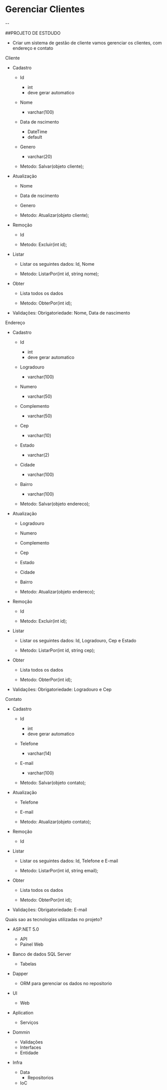 # Gerenciar Clientes
--

##PROJETO DE ESTDUDO

- Criar um sistema de gestão de cliente
	vamos gerenciar os clientes, com endereço e contato
	
Cliente
- Cadastro
	- Id
		- int
		- deve gerar automatico
	- Nome
		- varchar(100)
	- Data de nscimento
		- DateTime
		- default 
	- Genero
		- varchar(20)
		
	- Metodo: Salvar(objeto cliente);
- Atualização
	- Nome
	- Data de nscimento
	- Genero
		
	- Metodo: Atualizar(objeto cliente);
- Remoção
	- Id
		
	- Metodo: Excluir(int id);
- Listar
	- Listar os seguintes dados: Id, Nome
		
	- Metodo: ListarPor(int id, string nome);
- Obter
	- Lista todos os dados
		
	- Metodo: ObterPor(int id);

- Validações:
	Obrigatoriedade: Nome, Data de nascimento



Endereço 
- Cadastro
	- Id
		- int
		- deve gerar automatico
	- Logradouro
		- varchar(100)
	- Numero
		- varchar(50)
	- Complemento
		- varchar(50)
	- Cep
		- varchar(10)
	- Estado
		- varchar(2)
	- Cidade 
		- varchar(100)
	- Bairro
		- varchar(100)
		
	- Metodo: Salvar(objeto endereco);
- Atualização
	- Logradouro
	- Numero
	- Complemento
	- Cep
	- Estado
	- Cidade 
	- Bairro
	
	- Metodo: Atualizar(objeto endereco);
- Remoção
	- Id
	
	- Metodo: Excluir(int id);
- Listar
	- Listar os seguintes dados: Id, Logradouro, Cep e Estado
		
	- Metodo: ListarPor(int id, string cep);
- Obter
	- Lista todos os dados
		
	- Metodo: ObterPor(int id);

- Validações:
	Obrigatoriedade: Logradouro e Cep


Contato
- Cadastro
	- Id
		- int
		- deve gerar automatico
	- Telefone
		- varchar(14)
	- E-mail
		- varchar(100)
		
	- Metodo: Salvar(objeto contato);
- Atualização
	- Telefone
	- E-mail
	
	- Metodo: Atualizar(objeto contato);
- Remoção
	- Id
- Listar
	- Listar os seguintes dados: Id, Telefone e E-mail
		
	- Metodo: ListarPor(int id, string email);
- Obter
	- Lista todos os dados
		
	- Metodo: ObterPor(int id);
	
- Validações:
	Obrigatoriedade: E-mail
	
	
Quais sao as tecnologias utilizadas no projeto?
- ASP.NET 5.0
	- API
	- Painel Web
- Banco de dados SQL Server
	- Tabelas
- Dapper
	- ORM para gerenciar os dados no repositorio

	
- UI
	- Web
- Aplication
	- Serviços
- Dommin
	- Validações
	- Interfaces
	- Entidade
- Infra
	- Data
		- Repositorios
	- IoC

